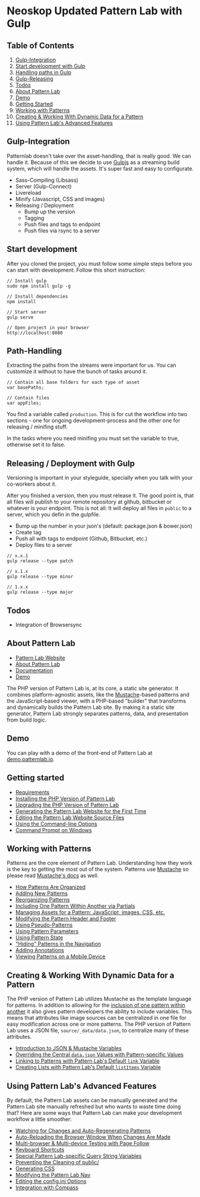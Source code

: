 
# Neoskop Updated Pattern Lab with Gulp

## Table of Contents

1. [Gulp-Integration](#gulp-integration)
2. [Start development with Gulp](#gulp-start)
3. [Handling paths in Gulp](#gulp-path-handling)
4. [Gulp-Releasing](#gulp-releasing)
7. [Todos](#todos)
8. [About Pattern Lab](#gulp-integration)
9. [Demo](#gulp-start)
10. [Getting Started](#getting-started)
11. [Working with Patterns](#working-with-patterns)
12. [Creating & Working With Dynamic Data for a Pattern](#working-with-data)
13. [Using Pattern Lab's Advanced Features](#advanced-features)


<a name="gulp-integration">Gulp-Integration</a>
-----------


Patternlab doesn't take over the asset-handling, that is really good. We can handle it. Because of this we decide to use [Gulpjs](http://gulpjs.com/) as a streaming build system, which will handle the assets. It's super fast and easy to configurate.

* Sass-Compiling (Libsass)
* Server (Gulp-Connect)
* Livereload
* Minify (Javascript, CSS and images)
* Releasing / Deployment
  * Bump up the version
  * Tagging
  * Push files and tags to endpoint
  * Push files via rsync to a server


<a name="gulp-start">Start development</a>
-----------

After you cloned the project, you must follow some simple steps before you can start with development. Follow this short instruction:

```
// Install gulp
sudo npm install gulp -g

// Install dependencies
npm install

// Start server
gulp serve

// Open project in your browser
http://localhost:8080
```

<a name="gulp-path-handling">Path-Handling</a>
-----------

Extracting the paths from the streams were important for us. You can customize it without to have the bunch of tasks around it.

```
// Contain all base folders for each type of asset
var basePaths;

// Contain files
var appFiles;
```

You find a variable called ```production```. This is for cut the workflow into two sections - one for ongoing development-process and the other one for releasing / minifing stuff.

In the tasks where you need minifing you must set the variable to true, otherwise set it to false.

<a name="gulp-releasing">Releasing / Deployment with Gulp</a>
-----------

Versioning is important in your styleguide, specially when you talk with your co-workers about it.

After you finished a version, then you must release it. The good point is, that all files will publish to your remote repository at github, bitbucket or whatever is your endpoint. This is not all: It will deploy all files in `public` to a server, which you defin in the gulpfile.

* Bump up the number in your json's (default: package.json & bower.json)
* Create tag
* Push all with tags to endpoint (Github, Bitbucket, etc.)
* Deploy files to a server

```
// x.x.1
gulp release --type patch

// x.1.x
gulp release --type minor

// 1.x.x
gulp release --type major
```

<a name="todos">Todos</a>
-----------

* Integration of Browsersync

<a name="about">About Pattern Lab</a>
-----------

- [Pattern Lab Website](http://patternlab.io/)
- [About Pattern Lab](http://patternlab.io/about.html)
- [Documentation](http://patternlab.io/docs/index.html)
- [Demo](http://demo.patternlab.io/)

The PHP version of Pattern Lab is, at its core, a static site generator. It combines platform-agnostic assets, like the [Mustache](http://mustache.github.io/)-based patterns and the JavaScript-based viewer, with a PHP-based "builder" that transforms and dynamically builds the Pattern Lab site. By making it a static site generator, Pattern Lab strongly separates patterns, data, and presentation from build logic.

<a name="demo">Demo</a>
-----------

You can play with a demo of the front-end of Pattern Lab at [demo.patternlab.io](http://demo.patternlab.io).

<a name="getting-started">Getting started</a>
-----------

* [Requirements](http://patternlab.io/docs/requirements.html)
* [Installing the PHP Version of Pattern Lab](http://patternlab.io/docs/installation.html)
* [Upgrading the PHP Version of Pattern Lab](http://patternlab.io/docs/upgrading.html)
* [Generating the Pattern Lab Website for the First Time](http://patternlab.io/docs/first-run.html)
* [Editing the Pattern Lab Website Source Files](http://patternlab.io/docs/editing-source-files.html)
* [Using the Command-line Options](http://patternlab.io/docs/command-line.html)
* [Command Prompt on Windows](http://patternlab.io/docs/command-prompt-windows.html)

<a name="working-with-patterns">Working with Patterns</a>
-----------

Patterns are the core element of Pattern Lab. Understanding how they work is the key to getting the most out of the system. Patterns use [Mustache](http://mustache.github.io/) so please read [Mustache's docs](http://mustache.github.io/mustache.5.html) as well.

* [How Patterns Are Organized](http://patternlab.io/docs/pattern-organization.html)
* [Adding New Patterns](http://patternlab.io/docs/pattern-add-new.html)
* [Reorganizing Patterns](http://patternlab.io/docs/pattern-reorganizing.html)
* [Including One Pattern Within Another via Partials](http://patternlab.io/docs/pattern-including.html)
* [Managing Assets for a Pattern: JavaScript, images, CSS, etc.](http://patternlab.io/docs/pattern-managing-assets.html)
* [Modifying the Pattern Header and Footer](http://patternlab.io/docs/pattern-header-footer.html)
* [Using Pseudo-Patterns](http://patternlab.io/docs/pattern-pseudo-patterns.html)
* [Using Pattern Parameters](http://patternlab.io/docs/pattern-parameters.html)
* [Using Pattern State](http://patternlab.io/docs/pattern-states.html)
* ["Hiding" Patterns in the Navigation](http://patternlab.io/docs/pattern-hiding.html)
* [Adding Annotations](http://patternlab.io/docs/pattern-adding-annotations.html)
* [Viewing Patterns on a Mobile Device](http://patternlab.io/docs/pattern-mobile-view.html)

<a name="working-with-data">Creating & Working With Dynamic Data for a Pattern</a>
-----------

The PHP version of Pattern Lab utilizes Mustache as the template language for patterns. In addition to allowing for the [inclusion of one pattern within another](http://patternlab.io/docs/pattern-including.html) it also gives pattern developers the ability to include variables. This means that attributes like image sources can be centralized in one file for easy modification across one or more patterns. The PHP version of Pattern Lab uses a JSON file, `source/_data/data.json`, to centralize many of these attributes.

* [Introduction to JSON & Mustache Variables](http://patternlab.io/docs/data-json-mustache.html)
* [Overriding the Central `data.json` Values with Pattern-specific Values](http://patternlab.io/docs/data-pattern-specific.html)
* [Linking to Patterns with Pattern Lab's Default `link` Variable](http://patternlab.io/docs/data-link-variable.html)
* [Creating Lists with Pattern Lab's Default `listItems` Variable](http://patternlab.io/docs/data-listitems.html)

<a name="advanced-features">Using Pattern Lab's Advanced Features</a>
-----------

By default, the Pattern Lab assets can be manually generated and the Pattern Lab site manually refreshed but who wants to waste time doing that? Here are some ways that Pattern Lab can make your development workflow a little smoother:

* [Watching for Changes and Auto-Regenerating Patterns](http://patternlab.io/docs/advanced-auto-regenerate.html)
* [Auto-Reloading the Browser Window When Changes Are Made](http://patternlab.io/docs/advanced-reload-browser.html)
* [Multi-browser & Multi-device Testing with Page Follow](http://patternlab.io/docs/advanced-page-follow.html)
* [Keyboard Shortcuts](http://patternlab.io/docs/advanced-keyboard-shortcuts.html)
* [Special Pattern Lab-specific Query String Variables ](http://patternlab.io/docs/pattern-linking.html)
* [Preventing the Cleaning of public/](http://patternlab.io/docs/advanced-clean-public.html)
* [Generating CSS](http://patternlab.io/docs/advanced-generating-css.html)
* [Modifying the Pattern Lab Nav](http://patternlab.io/docs/advanced-pattern-lab-nav.html)
* [Editing the config.ini Options](http://patternlab.io/docs/advanced-config-options.html)
* [Integration with Compass](http://patternlab.io/docs/advanced-integration-with-compass.html)
